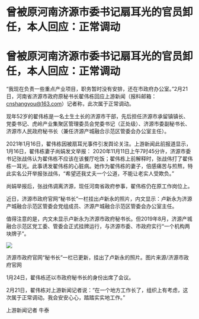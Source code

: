 # 曾被原河南济源市委书记扇耳光的官员卸任，本人回应：正常调动

# 曾被原河南济源市委书记扇耳光的官员卸任，本人回应：正常调动

“我现在负责一些重点产业项目，职务暂时没有安排，还在市政府办公室。”2月21日，河南省济源市政府原秘书长翟伟栋回应上游新闻（报料邮箱：cnshangyou@163.com）记者称，此次属于正常调动。

现年52岁的翟伟栋是一名土生土长的济源市干部，先后担任济源市承留镇镇长、党委书记、虎岭产业集聚区管理委员会党委书记（正处级）、济源市委副秘书长、济源市人民政府秘书长（兼任济源产城融合示范区管委会办公室主任）。

2021年1月16日，翟伟栋因被扇耳光事件引发舆论关注。上游新闻此前报道显示，1月16日，翟伟栋妻子尚娟发文举报：
2020年11月11日上午7时45分许，济源市委书记张战伟认为翟伟栋不应该在该餐厅吃饭；翟伟栋上前解释时，张战伟打了翟伟栋一耳光。此事诱发翟伟栋的心脏病。她作为翟伟栋的妻子，倍感痛苦与煎熬，特此实名公开举报张战伟，“希望还我丈夫一个公道，不能让老实人受欺负。”

尚娟举报后，张战伟调离济源，现任河南省政府参事，翟伟栋仍在原工作岗位上。

近日，济源市政府官网“秘书长”一栏挂出卢新永的照片，内文显示：卢新永为济源产城融合示范区管委会党组成员、济源产城融合示范区管委会办公室主任。

值得注意的是，内文未显示卢新永为济源市政府秘书长。但2019年8月，济源产城融合示范区党工委、管委会正式挂牌运行，与济源市委、市政府实行“一个机构两块牌子”。

![](https://inews.gtimg.com/om_bt/OCdAOrR9ccHJmt5vg0Jpd1O2mRYVL1tOw7dtteQ7H8Zr4AA/1000)

济源市政府官网“秘书长”一栏已更新，挂出了卢新永的照片。图片来源/济源市政府官网

1月24日，翟伟栋还以市政府秘书长的身份出席了会议。

2月21日，翟伟栋对上游新闻记者说：“在一个地方工作长了，组织上有考虑，这次属于正常调动。我会安安心心，踏踏实实地工作。”

上游新闻记者 牛泰

